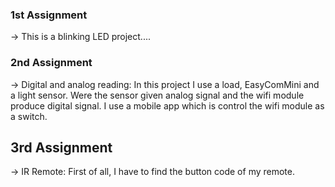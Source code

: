 ### 1st Assignment

-> This is a blinking LED project....

### 2nd Assignment

-> Digital and analog reading: In this project I use a load, EasyComMini and a light sensor. Were the sensor given analog signal and the wifi module produce digital signal. I use a mobile app which is control the wifi module as a switch.

## 3rd Assignment

-> IR Remote: First of all, I have to find the button code of my remote.
